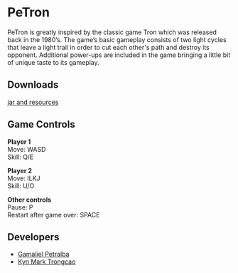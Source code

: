 # PeTron
PeTron is greatly inspired by the classic game Tron which was released back in the 1980’s. The game’s basic gameplay consists of two light cycles that leave a light trail in order to cut each other's path and destroy its opponent. Additional power-ups are included in the game bringing a little bit of unique taste to its gameplay.

## Downloads
[jar and resources](https://drive.google.com/open?id=0B_bQSPGjJcnmX1V4dWNuX3MxQXM)

## Game Controls
<strong> Player 1 </strong>  
Move: WASD  
Skill: Q/E 


<strong> Player 2 </strong>  
Move: ILKJ  
Skill: U/O

<strong> Other controls </strong>  
Pause: P  
Restart after game over: SPACE

## Developers
+ [Gamaliel Petralba](https://github.com/Vouryex)
+ [Kyn Mark Trongcao](https://github.com/Kyynnn)
